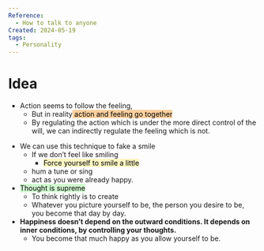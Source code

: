 ```yaml
---
Reference:
  - How to talk to anyone
Created: 2024-05-19
tags:
  - Personality
---
```

# Idea

* Action seems to follow the feeling, 
	* But in reality<mark style="background: #FFB86CA6;"> action and feeling go together</mark>
	* By regulating the action which is under the more direct control of the will, we can indirectly regulate the feeling which is not.
- We can use this technique to fake a smile
	- If we don’t feel like smiling
		- <mark style="background: #FFF3A3A6;">Force yourself to smile a little</mark>
	- hum a tune or sing
	- act as you were already happy.
- <mark style="background: #BBFABBA6;">Thought is supreme</mark>
	- To think rightly is to create
	- Whatever you picture yourself to be, the person you desire to be, you become that day by day.
- **Happiness doesn’t depend on the outward conditions. It depends on inner conditions, by controlling your thoughts.** 
	- You become that much happy as you allow yourself to be.

